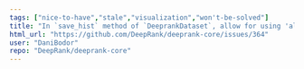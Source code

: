 ```yaml
---
tags: ["nice-to-have","stale","visualization","won't-be-solved"]
title: "In `save_hist` method of `DeeprankDataset`, allow for using 'all' as input for `features` and then automatically split into multiple graphs"
html_url: "https://github.com/DeepRank/deeprank-core/issues/364"
user: "DaniBodor"
repo: "DeepRank/deeprank-core"
---
```


